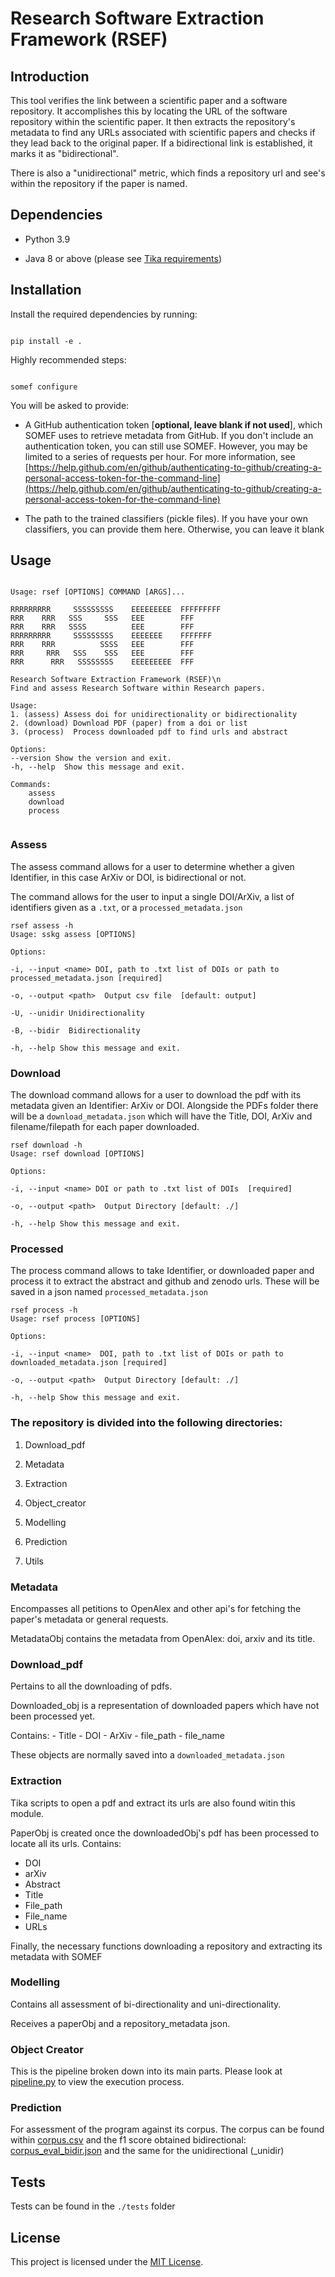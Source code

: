 
  

# Research Software Extraction Framework (RSEF)

  
## Introduction

This tool verifies the link between a scientific paper and a software repository. It accomplishes this by locating the URL of the software repository within the scientific paper. It then extracts the repository's metadata to find any URLs associated with scientific papers and checks if they lead back to the original paper. If a bidirectional link is established, it marks it as "bidirectional".

  

There is also a "unidirectional" metric, which finds a repository url and see's within the repository if the paper is named.

## Dependencies

- Python 3.9

- Java 8 or above (please see [Tika requirements](https://pypi.org/project/tika/))

## Installation

Install the required dependencies by running:

```

pip install -e .

```

Highly recommended steps:

```text

somef configure

```

You will be asked to provide:

* A GitHub authentication token [**optional, leave blank if not used**], which SOMEF uses to retrieve metadata from GitHub. If you don't include an authentication token, you can still use SOMEF. However, you may be limited to a series of requests per hour. For more information, see [https://help.github.com/en/github/authenticating-to-github/creating-a-personal-access-token-for-the-command-line](https://help.github.com/en/github/authenticating-to-github/creating-a-personal-access-token-for-the-command-line)

* The path to the trained classifiers (pickle files). If you have your own classifiers, you can provide them here. Otherwise, you can leave it blank

  

## Usage

```text

Usage: rsef [OPTIONS] COMMAND [ARGS]...

RRRRRRRRR     SSSSSSSSS    EEEEEEEEE  FFFFFFFFF  
RRR    RRR   SSS     SSS   EEE        FFF  
RRR    RRR   SSSS          EEE        FFF
RRRRRRRRR     SSSSSSSSS    EEEEEEE    FFFFFFF  
RRR    RRR          SSSS   EEE        FFF  
RRR     RRR   SSS    SSS   EEE        FFF  
RRR      RRR   SSSSSSSS    EEEEEEEEE  FFF  
  
Research Software Extraction Framework (RSEF)\n
Find and assess Research Software within Research papers.

Usage:
1. (assess) Assess doi for unidirectionality or bidirectionality
2. (download) Download PDF (paper) from a doi or list
3. (process)  Process downloaded pdf to find urls and abstract

Options:
--version Show the version and exit.
-h, --help  Show this message and exit.

Commands:
	assess
	download
	process
 
```

### Assess

The assess command allows for a user to determine whether a given Identifier, in this case ArXiv or DOI,  is bidirectional or not.

The command allows for the user to input a single DOI/ArXiv, a list of identifiers given as a ```.txt```, or a ```processed_metadata.json``` 


```text
rsef assess -h
Usage: sskg assess [OPTIONS]

Options:

-i, --input <name> DOI, path to .txt list of DOIs or path to processed_metadata.json [required]

-o, --output <path>  Output csv file  [default: output]

-U, --unidir Unidirectionality

-B, --bidir  Bidirectionality

-h, --help Show this message and exit.
```

### Download

The download command allows for a user to download the pdf with its metadata given an Identifier: ArXiv or DOI.  Alongside the PDFs folder there will be a `download_metadata.json` which will have the Title, DOI, ArXiv and filename/filepath for each paper downloaded.
```
rsef download -h 
Usage: rsef download [OPTIONS]

Options:

-i, --input <name> DOI or path to .txt list of DOIs  [required]

-o, --output <path>  Output Directory [default: ./]

-h, --help Show this message and exit.
```

### Processed

The process command allows to take Identifier, or downloaded paper and process it to extract the abstract and github and zenodo urls. These will be saved in a json named ```processed_metadata.json```
```
rsef process -h
Usage: rsef process [OPTIONS]

Options:

-i, --input <name>  DOI, path to .txt list of DOIs or path to downloaded_metadata.json [required]

-o, --output <path>  Output Directory [default: ./]

-h, --help Show this message and exit.
```




### The repository is divided into the following directories:

1. Download_pdf

2. Metadata

3. Extraction

4. Object_creator

5. Modelling

6. Prediction

7. Utils


### Metadata


Encompasses all petitions to OpenAlex and other api's for fetching the paper's metadata or general requests.

MetadataObj contains the metadata from  OpenAlex: doi, arxiv and its title.

### Download_pdf

Pertains to all the downloading of pdfs.

Downloaded_obj is a representation of downloaded papers which have not been processed yet. 

Contains:
	- Title 
	- DOI
	- ArXiv
	- file_path
	- file_name

These objects are normally saved into a `downloaded_metadata.json`

  

### Extraction



Tika scripts to open a pdf and extract its urls are also found witin this module.

PaperObj is created once the downloadedObj's pdf has been processed to locate all its urls. 
Contains: 
- DOI
-  arXiv
- Abstract
- Title
- File_path
- File_name
- URLs

Finally, the necessary functions downloading a repository and extracting its metadata with SOMEF

  

### Modelling

Contains all assessment of bi-directionality and uni-directionality.

Receives a paperObj and a repository_metadata json.

  

### Object Creator

This is the pipeline broken down into its main parts. Please look at [pipeline.py](./object_creator/pipeline.py) to view the execution process.

  

### Prediction

For assessment of the program against its corpus. The corpus can be found within [corpus.csv](./predicition/corpus.csv) and the f1 score obtained bidirectional:  [corpus_eval_bidir.json](./predicition/corpus_eval_bidir.json) and the same for the unidirectional (_unidir)


## Tests

Tests can be found in the `./tests` folder
  

## License

This project is licensed under the [MIT License](LICENSE).  
